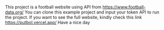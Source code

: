 This project is a football website using API from https://www.football-data.org/
You can clone this example project and input your token API to run the project.
If you want to see the full website, kindly check this link https://putbol.vercel.app/
Have a nice day
